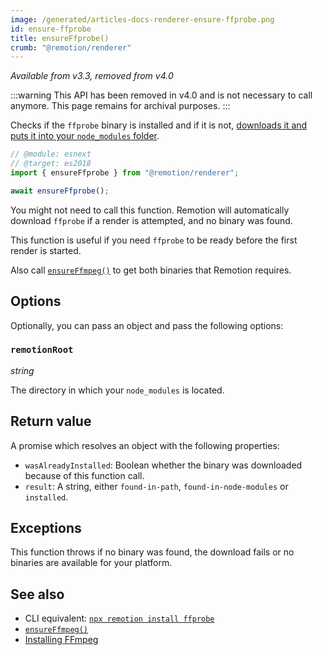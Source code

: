 ```yaml
---
image: /generated/articles-docs-renderer-ensure-ffprobe.png
id: ensure-ffprobe
title: ensureFfprobe()
crumb: "@remotion/renderer"
---
```


_Available from v3.3, removed from v4.0_

:::warning
This API has been removed in v4.0 and is not necessary to call anymore. This page remains for archival purposes.
:::

Checks if the `ffprobe` binary is installed and if it is not, [downloads it and puts it into your `node_modules` folder](/docs/ffmpeg).

```ts twoslash title="ensure.mjs"
// @module: esnext
// @target: es2018
import { ensureFfprobe } from "@remotion/renderer";

await ensureFfprobe();
```

You might not need to call this function. Remotion will automatically download `ffprobe` if a render is attempted, and no binary was found.

This function is useful if you need `ffprobe` to be ready before the first render is started.

Also call [`ensureFfmpeg()`](/docs/renderer/ensure-ffmpeg) to get both binaries that Remotion requires.

## Options

Optionally, you can pass an object and pass the following options:

### `remotionRoot`

_string_

The directory in which your `node_modules` is located.

## Return value

A promise which resolves an object with the following properties:

- `wasAlreadyInstalled`: Boolean whether the binary was downloaded because of this function call.
- `result`: A string, either `found-in-path`, `found-in-node-modules` or `installed`.

## Exceptions

This function throws if no binary was found, the download fails or no binaries are available for your platform.

## See also

- CLI equivalent: [`npx remotion install ffprobe`](/docs/cli/install)
- [`ensureFfmpeg()`](/docs/renderer/ensure-ffmpeg)
- [Installing FFmpeg](/docs/ffmpeg)
